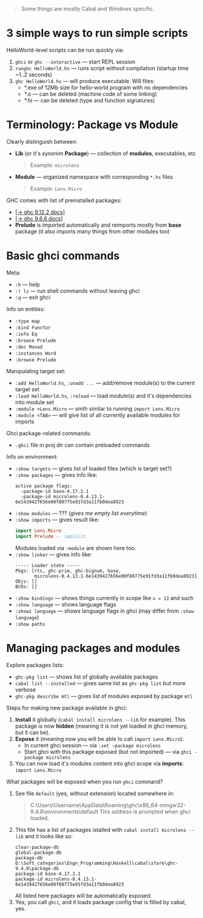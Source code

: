 
> Some things are mostly Cabal and Windows specific.

<!-- 3 simple ways to run ‾‾‾‾‾‾‾‾‾‾‾‾‾‾‾‾‾‾‾‾‾‾‾‾‾‾‾‾‾‾‾‾‾‾‾‾‾‾‾‾‾‾‾‾‾‾‾‾‾‾‾‾‾\ {{{1 -->

# 3 simple ways to run simple scripts

HelloWorld-level scripts can be run quickly via:

1. `ghci` or `ghc --interactive` — start REPL session
2. `runghc HelloWorld.hs` — runs script without compilation (startup time ~1..2 seconds)
3. `ghc HelloWorld.hs` — will produce executable. Will files:
   - *.exe of 12Mb size for hello-world program with no dependencies
   - *.o  — can be deleted (machine code of some linking)
   - *.hi — can be deleted (type and function signatures)

<!-- __________________________________________________________________________/ }}}1 -->
<!-- package vs module ‾‾‾‾‾‾‾‾‾‾‾‾‾‾‾‾‾‾‾‾‾‾‾‾‾‾‾‾‾‾‾‾‾‾‾‾‾‾‾‾‾‾‾‾‾‾‾‾‾‾‾‾‾‾‾‾\ {{{1 -->

# Terminology: Package vs Module

Clearly distinguish between:
* **Lib** (or it's synonim **Package**) — collection of **modules**, executables, etc
  > Example: `microlens`
* **Module** — organized namespace with corresponding `*.hs` files
  > Example: `Lens.Micro`

GHC comes with list of preinstalled packages:
* [[→ ghc 9.12.2 docs]](https://downloads.haskell.org/ghc/latest/docs/users_guide/9.12.2-notes.html#included-libraries)
* [[→ ghc 9.6.6 docs]](https://downloads.haskell.org/~ghc/9.6.6/docs/users_guide/9.6.6-notes.html#included-libraries)
* **Prelude** is imported automatically and reimports mostly from **base** package (it also imports many things from other modules too)

<!-- __________________________________________________________________________/ }}}1 -->
<!-- ghci basics ‾‾‾‾‾‾‾‾‾‾‾‾‾‾‾‾‾‾‾‾‾‾‾‾‾‾‾‾‾‾‾‾‾‾‾‾‾‾‾‾‾‾‾‾‾‾‾‾‾‾‾‾‾‾‾‾‾‾‾‾‾‾\ {{{1 -->

# Basic ghci commands

Meta:
* `:h` — help
* `:! ls` — run shell commands without leaving ghci
* `:q` — exit ghci

Info on entities:
* `:type map`
* `:kind Functor`
* `:info Eq`
* `:browse Prelude`
* `:doc Monad`
* `:instances Word`
* `:browse Prelude`

Manipulating target set:
* `:add HelloWorld.hs`, `:unadd ...` — add/remove module(s) to the current target set
* `:load HelloWorld.hs`, `:reload` — load module(s) and it's dependencies into module set
* `:module +Lens.Micro` — smth similar to running `import Lens.Micro`
* `:module <TAB>` — will give list of all currently available modules for imports

Ghci package-related commands:
* `.ghci` file in proj dir can contain preloaded commands

Info on environment:
* `:show targets` — gives list of loaded files (which is target set?)
* `:show packages` — gives info like:
  ```
  active package flags:
    -package-id base-4.17.2.1
    -package-id microlens-0.4.13.1-6e1439427656e00f80775e91fd3a11fb0dea8923
  ```
* `:show modules` — ??? (*gives me empty list everytime*)
* `:show imports` — gives result like:
  ```haskell
  import Lens.Micro
  import Prelude -- implicit
  ```
  Modules loaded via `:module` are shown here too.
* `:show linker` — gives info like:
  ```
  ----- Loader state -----
  Pkgs: [rts, ghc-prim, ghc-bignum, base,
         microlens-0.4.13.1-6e1439427656e00f80775e91fd3a11fb0dea8923]
  Objs: []
  BCOs: []
  ```
* `:show bindings` — shows things currently in scope like `x = 13` and such
* `:show language` — shows language flags
* `:showi language` — shows language flags in ghci (may differ from `:show language`)
* `:show paths`

<!-- __________________________________________________________________________/ }}}1 -->
<!-- ghci exposure terminology ‾‾‾‾‾‾‾‾‾‾‾‾‾‾‾‾‾‾‾‾‾‾‾‾‾‾‾‾‾‾‾‾‾‾‾‾‾‾‾‾‾‾‾‾‾‾‾‾\ {{{1 -->

# Managing packages and modules

Explore packages lists:
* `ghc-pkg list` — shows list of globally available packages
* `cabal list --installed` — gives same list as `ghc-pkg list` but more verbose
* `ghc-pkg describe mtl` — gives list of modules exposed by package `mtl`

Steps for making new package available in ghci:
1. **Install** it globally (`cabal install microlens --lib` for example).
   This package is now **hidden** (meaning it is not yet loaded in ghci memory, but it can be).
2. **Expose** it (meaning now you will be able to call `import Lens.Micro`):
   * In current ghci session — via `:set -package microlens`
   * Start ghci with this package exposed (but not imported) — via `ghci -package microlens`
3. You can now load it's modules content into ghci scope via **imports**:
   `import Lens.Micro`

What packages will be exposed when you run `ghci` command?
1. See file `default` (yes, without extension) located somewhere in:
   > C:\Users\Username\AppData\Roaming\ghc\x86_64-mingw32-9.4.8\environments\default
   This address is prompted when ghci loaded.
2. This file has a list of packages istalled with `cabal install microlens --lib`
   and it looks like so:
   ```
   clear-package-db
   global-package-db
   package-db D:\Soft_categories\Engn_Programming\Haskell\cabal\store\ghc-9.4.8\package.db
   package-id base-4.17.2.1
   package-id microlens-0.4.13.1-6e1439427656e00f80775e91fd3a11fb0dea8923
   ```
   All listed here packages will be automatically exposed.
3. Yes, you call `ghci`, and it loads package config that is filled by cabal, yes.

<!-- __________________________________________________________________________/ }}}1 -->


